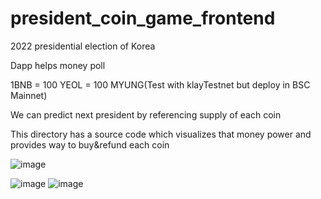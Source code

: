 # president_coin_game_frontend

2022 presidential election of Korea

Dapp helps money poll

1BNB = 100 YEOL = 100 MYUNG(Test with klayTestnet but deploy in BSC Mainnet)

We can predict next president by referencing supply of each coin

This directory has a source code which visualizes that money power and provides way to buy&refund each coin

![image](https://user-images.githubusercontent.com/73169711/145531232-6a28a6c4-303e-426c-90e2-697d6ae4a849.png)

![image](https://user-images.githubusercontent.com/73169711/145530969-ceeecf7f-fad2-4e08-bf42-ac95447d8fff.png)
![image](https://user-images.githubusercontent.com/73169711/145530980-07cff4b5-3afe-46fd-95dc-2ed44b8be995.png)

